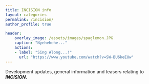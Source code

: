 ```yaml
---
title: INCISION info
layout: categories
permalink: /incision/
author_profile: true

header:
    overlay_image: /assets/images/spaglemon.JPG
    caption: "Nyehehehe..."
    actions: 
    - label: "Sing Along...!"
      url: "https://www.youtube.com/watch?v=SW-BU6keEUw"
---
```

Development updates, general information and teasers relating to **_INCISION._**

